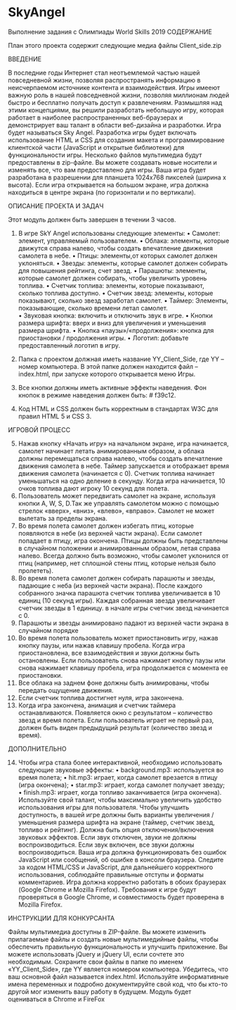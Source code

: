 # SkyAngel

Выполнение задания с Олимпиады World Skills 2019
СОДЕРЖАНИЕ

План этого проекта содержит следующие медиа файлы Client_side.zip

ВВЕДЕНИЕ

В последние годы Интернет стал неотъемлемой частью нашей повседневной жизни, позволяя распространять информацию в неисчерпаемом источнике контента и взаимодействия. Игры имееют важную роль в нашей повседневной жизни, позволяя миллионам людей быстро и бесплатно получать доступ к развлечениям. 
Размышляя над этими концепциями, вы решили разработать небольшую игру, которая работает в наиболее распространенных веб-браузерах и демонстрирует ваш талант в области веб-дизайна и разработки. Игра будет называться Sky Angel. 
Разработка игры будет включать использование HTML и CSS для создания макета и программирование клиентской части (JavaScript и открытые библиотеки) для функциональности игры. Несколько файлов мультимедиа будут предоставлены в zip-файле. Вы можете создавать новые носители и изменять все, что вам предоставлено для игры. 
Ваша игра будет разработана в разрешении для планшета 1024x768 пикселей (ширина x высота). Если игра открывается на большом экране, игра должна находиться в центре экрана (по горизонтали и по вертикали).

ОПИСАНИЕ ПРОЕКТА И ЗАДАЧ

Этот модуль должен быть завершен в течении  3 часов. 
1.	В игре SkY Angel использованы следующие элементы:
•	Самолет: элемент, управляемый пользователем. 
•	Облака: элементы, которые движутся справа налево, чтобы создать впечатление движения самолета в небе. 
•	Птицы: элементы,от  которых самолет должен уклоняться.
•	Звезды: элементы, которые самолет должен собирать для повышения рейтинга, счет звезд. 
•	Парашюты: элементы, которые самолет должен собирать, чтобы увеличить уровень топлива.
•	Счетчик топлива: элементы, которые показывают, сколько топлива доступно. 
•	Счетчик звезд: элементы, которые показывают, сколько звезд заработал самолет. 
•	Таймер: Элементы, показывающие, сколько времени летал самолет.  
•	Звуковая кнопка: включить и отключить звук в игре. 
•	Кнопки размера шрифта: вверх и вниз для увеличения и уменьшения размера шрифта.
•	Кнопка «паузы»/«продолжения»: кнопка для приостановки / продолжения игры. 
•	Логотип: добавьте предоставленный логотип в игру.

2.	Папка с проектом должная иметь название YY_Client_Side, где YY – номер компьютера. В этой папке должен находится файл – index.html, при запуске которого открывается меню Игры.
3.	Все кнопки должны иметь активные эффекты наведения. Фон кнопок в режиме наведения должен быть: # f39c12.
4.	Код HTML и CSS должен быть корректным в стандартах W3C для правил HTML 5 и CSS 3.

ИГРОВОЙ ПРОЦЕСС

5.	Нажав кнопку «Начать игру» на начальном экране, игра начинается, самолет начинает летать анимированным образом, а облака должны перемещаться справа налево, чтобы создать впечатление движения самолета в небе. Таймер запускается и отображает время движения самолета (начинается с 0). Счетчик топлива начинает уменьшаться на одно деление в секунду. Когда игра начинается, 10 очков топлива дают игроку 10 секунд для полета.
6.	Пользователь может передвигать самолет на экране, используя кнопки A, W, S, D.Так же управлять самолетом можно с помощью стрелок «вверх», «вниз», «влево», «вправо». Самолет не может вылетать за пределы экрана.
7.	Во время полета самолет должен избегать птиц, которые появляются в небе (из верхней части экрана). Если самолет попадает в птицу, игра окончена. Птицы должны быть представлены в случайном положении и анимированным образом, летая справа налево. Всегда должно быть возможно, чтобы самолет уклонился от птиц (например, нет сплошной стены птиц, которые нельзя было пролететь).
8.	Во время полета самолет должен собирать парашюты и звезды, падающие с неба (из верхней части экрана). После каждого собранного значка парашюта счетчик топлива увеличивается в 10 единиц (10 секунд игры). Каждая собранная звезда увеличивает счетчик звезды в 1 единицу. в начале игры счетчик звезд начинается с 0.
9.	Парашюты и звезды анимировано падают из верхней части экрана  в случайном порядке
10.	Во время полета пользователь может приостановить игру, нажав кнопку паузы, или нажав клавишу пробела. Когда игра приостановлена, все взаимодействия и звуки должны быть остановлены. Если пользователь снова нажимает кнопку паузы или снова нажимает клавишу пробела, игра продолжается с момента ее приостановки.
11.	Все облака на заднем фоне должны быть анимированы, чтобы передать ощущение движения. 
12.	Если счетчик топлива достигнет нуля, игра закончена. 
13.	Когда игра закончена, анимация и счетчик таймера останавливаются. Появляется окно с результатом – количество звезд и время полета. Если пользователь играет не первый раз, должен быть виден предыдущий результат (количество звезд и время).

ДОПОЛНИТЕЛЬНО

14. Чтобы игра стала более интерактивной, необходимо использовать следующие звуковые эффекты: 
•	background.mp3: используется во время полета;
•	hit.mp3: играет, когда самолет врезается в птицу (игра окончена);
•	star.mp3: играет, когда самолет получает звезду;
•	finish.mp3: играет, когда топливо заканчивается (игра окончена).
Используйте свой талант, чтобы максимально увеличить удобство использования игры для пользователя. 
Чтобы улучшить доступность, в вашей игре должны быть варианты увеличения / уменьшения размера шрифта на экране (таймер, счетчик звезд, топливо и рейтинг). 
Должна быть опция отключения/включения звуковых эффектов. Если звук отключен, звуки не должны воспроизводиться. Если звук включен, все звуки должны воспроизводиться. 
Ваша игра должна функционировать без ошибок JavaScript или сообщений, об ошибке в консоли браузера.
Следите за кодом HTML/CSS и JavaScript, для дальнейшего корректного использования, соблюдайте правильные отступы и форматы комментариев. 
Игра должна корректно работать в обоих браузерах (Google Chrome и Mozilla Firefox). Требования к игре будут проверяться в Google Chrome, и совместимость будет проверена в Mozilla Firefox.

ИНСТРУКЦИИ ДЛЯ КОНКУРСАНТА

Файлы мультимедиа доступны в ZIP-файле. Вы можете изменить прилагаемые файлы и создать новые мультимедийные файлы, чтобы обеспечить правильную функциональность и улучшить приложение. Вы можете использовать jQuery и jQuery UI, если сочтете это необходимым. 
Сохраните свои файлы в папке по именем «YY_Client_Side», где YY является номером компьютера. Убедитесь, что ваш основной файл называется index.html. 
Используйте информативные имена переменных и подробно документируйте свой код, что бы кто-то другой мог изменить вашу работу в будущем. 
Модуль будет оцениваться в Chrome и FireFox

